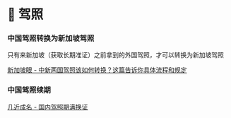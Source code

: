 # 📓 驾照

### 中国驾照转换为新加坡驾照

只有来新加坡（获取长期准证）之前拿到的外国驾照，才可以转换为新加坡驾照

[新加坡眼 - 中新两国驾照该如何转换？这篇告诉你具体流程和规定](https://www.yan.sg/liangogujiazhaonhuhaunge/)

### 中国驾照续期

[几近成名 - 国内驾照期满换证](https://www.kuact.com/post/2013-07-21-%E5%87%A0%E8%BF%91%E6%88%90%E5%90%8D---%E5%9B%BD%E5%86%85%E9%A9%BE%E7%85%A7%E6%9C%9F%E6%BB%A1%E6%8D%A2%E8%AF%81/)

